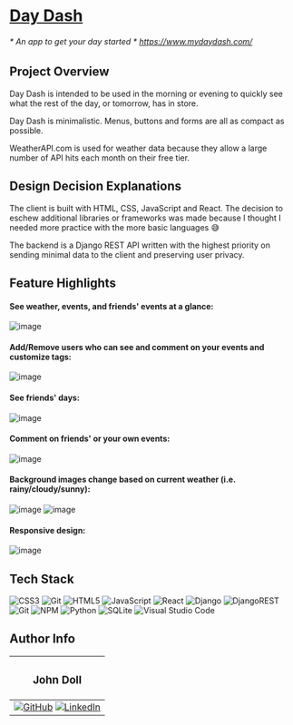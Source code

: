 # [Day Dash](https://www.mydaydash.com/)
###### * An app to get your day started * https://www.mydaydash.com/

## Project Overview

Day Dash is intended to be used in the morning or evening to quickly see what the rest of the day, or tomorrow, has in store.

Day Dash is minimalistic. Menus, buttons and forms are all as compact as possible.

WeatherAPI.com is used for weather data because they allow a large number of API hits each month on their free tier.

## Design Decision Explanations

The client is built with HTML, CSS, JavaScript and React. The decision to eschew additional libraries or frameworks was made because I thought I needed more practice with the more basic languages 😅

The backend is a Django REST API written with the highest priority on sending minimal data to the client and preserving user privacy.


## Feature Highlights

#### See weather, events, and friends' events at a glance:
![image](https://user-images.githubusercontent.com/101382066/228296542-c2fbb893-991d-4483-8700-8915d6ad6642.png)

#### Add/Remove users who can see and comment on your events and customize tags:
![image](https://user-images.githubusercontent.com/101382066/228296891-fdebcf54-21f8-4002-90f9-25c47756199c.png)

#### See friends' days:
![image](https://user-images.githubusercontent.com/101382066/228297364-ae1ab8a0-d4fa-49a2-8b37-d28a56843087.png)

#### Comment on friends' or your own events:
![image](https://user-images.githubusercontent.com/101382066/228298180-e9e20c83-0ada-4540-bc4e-03e0834f1c6c.png)

#### Background images change based on current weather (i.e. rainy/cloudy/sunny):
![image](https://user-images.githubusercontent.com/101382066/228301079-ca3c5ef0-4fcb-4400-8720-d95740342856.png)
![image](https://user-images.githubusercontent.com/101382066/228301320-4b447488-9081-4f59-a02a-516376164e54.png)

#### Responsive design:
![image](https://user-images.githubusercontent.com/101382066/228299433-da864d86-3aa9-4dcc-914e-d8ab04f82691.png)

## Tech Stack

![CSS3](https://img.shields.io/badge/css3-%231572B6.svg?style=for-the-badge&logo=css3&logoColor=white)
![Git](https://img.shields.io/badge/git-%23F05033.svg?style=for-the-badge&logo=git&logoColor=white)
![HTML5](https://img.shields.io/badge/html5-%23E34F26.svg?style=for-the-badge&logo=html5&logoColor=white)
![JavaScript](https://img.shields.io/badge/javascript-%23323330.svg?style=for-the-badge&logo=javascript&logoColor=%23F7DF1E)
![React](https://img.shields.io/badge/react-%2320232a.svg?style=for-the-badge&logo=react&logoColor=%2361DAFB)
![Django](https://img.shields.io/badge/django-%23092E20.svg?style=for-the-badge&logo=django&logoColor=white)
![DjangoREST](https://img.shields.io/badge/DJANGO-REST-ff1709?style=for-the-badge&logo=django&logoColor=white&color=ff1709&labelColor=gray)
![Git](https://img.shields.io/badge/git-%23F05033.svg?style=for-the-badge&logo=git&logoColor=white)
![NPM](https://img.shields.io/badge/NPM-%23CB3837.svg?style=for-the-badge&logo=npm&logoColor=white)
![Python](https://img.shields.io/badge/python-3670A0?style=for-the-badge&logo=python&logoColor=ffdd54)
![SQLite](https://img.shields.io/badge/sqlite-%2307405e.svg?style=for-the-badge&logo=sqlite&logoColor=white)
![Visual Studio Code](https://img.shields.io/badge/Visual%20Studio%20Code-0078d7.svg?style=for-the-badge&logo=visual-studio-code&logoColor=white)

## Author Info

|<h3>John Doll</h3>  |
|:--------------------:|
|[![GitHub](https://img.shields.io/badge/github-%23121011.svg?style=for-the-badge&logo=github&logoColor=white)](https://www.github.com/JohnMDoll) [![LinkedIn](https://img.shields.io/badge/linkedin-%230077B5.svg?style=for-the-badge&logo=linkedin&logoColor=white)](https://www.linkedin.com/in/john-m-doll)|

 




